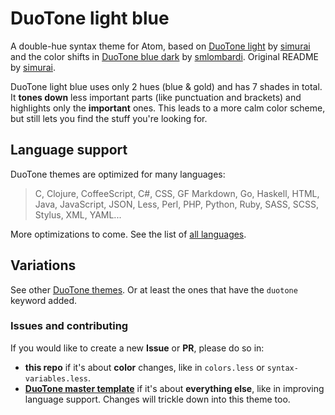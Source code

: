 # DuoTone light blue

A double-hue syntax theme for Atom, based on [DuoTone light](https://github.com/simurai/duotone-light-syntax) by [simurai](https://github.com/simurai) and the color shifts in [DuoTone blue dark](https://github.com/smlombardi/duotone-blue-dark) by [smlombardi](https://github.com/smlombardi). Original README by [simurai](https://github.com/simurai/duotone-light-syntax).

DuoTone light blue uses only 2 hues (blue & gold) and has 7 shades in total. It __tones down__ less important parts (like punctuation and brackets) and highlights only the __important__ ones. This leads to a more calm color scheme, but still lets you find the stuff you're looking for.


## Language support

DuoTone themes are optimized for many languages:

> C, Clojure, CoffeeScript, C#, CSS, GF Markdown, Go, Haskell, HTML, Java, JavaScript, JSON, Less, Perl, PHP, Python, Ruby, SASS, SCSS, Stylus, XML, YAML...

More optimizations to come. See the list of [all languages](/styles/languages).


## Variations

See other [DuoTone themes](https://atom.io/themes/search?utf8=%E2%9C%93&q=keyword:duotone). Or at least the ones that have the `duotone` keyword added.


### Issues and contributing

If you would like to create a new __Issue__ or __PR__, please do so in:

- __this repo__ if it's about __color__ changes, like in `colors.less` or `syntax-variables.less`.
- __[DuoTone master template](https://github.com/simurai/duotone-syntax)__ if it's about __everything else__, like in improving language support. Changes will trickle down into this theme too.

